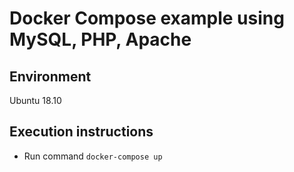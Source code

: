 # Docker Compose example using MySQL, PHP, Apache

## Environment
Ubuntu 18.10

## Execution instructions
- Run command `docker-compose up`
